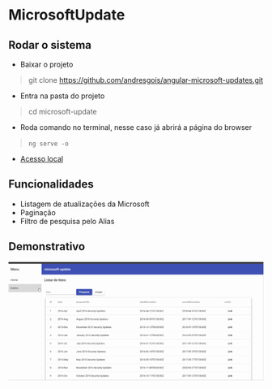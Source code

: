 # MicrosoftUpdate
## Rodar o sistema
- Baixar o projeto
> git clone https://github.com/andresgois/angular-microsoft-updates.git
- Entra na pasta do projeto
> cd microsoft-update
- Roda comando no terminal, nesse caso já abrirá a página do browser
> `ng serve -o` 
- [Acesso local](http://localhost:4200/)


## Funcionalidades
- Listagem de atualizações da Microsoft
- Paginação
- Filtro de pesquisa pelo Alias

## Demonstrativo
![GIF](./src/assets/sistema.gif)
